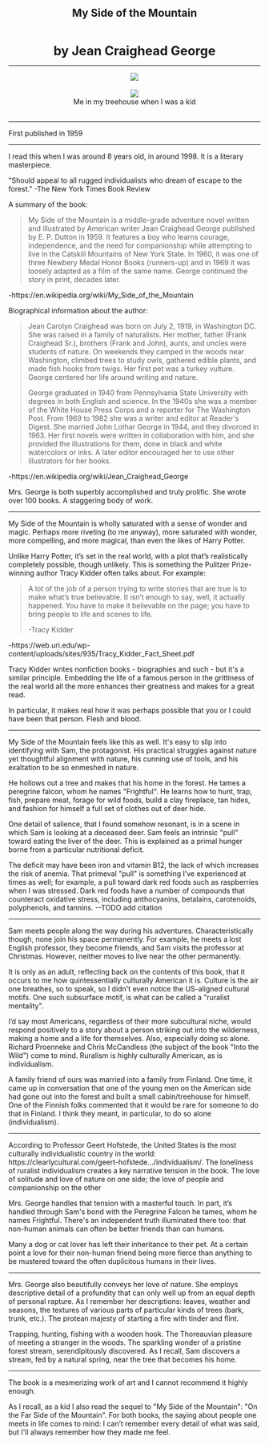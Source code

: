 ## <div align="center">My Side of the Mountain</div>
<div style="font-size: 25px; font-weight: bold;" align="center"><br/>by Jean Craighead George</div>

<hr/>

<div align="center">
  <img src="https://bradleyculley.github.io/images/My-Side-of-the-Mountain.jpg" />
</div>
<br>
<div align="center">
  <img src="https://bradleyculley.github.io/images/Brad_in_treehouse.jpg" />
</div>
<div align="center">
Me in my treehouse when I was a kid
</div>
<br>

<hr/>

<p>
First published in 1959
</p>
<hr/>

<p>
I read this when I was around 8 years old, in around 1998. It is a literary masterpiece.
</p>

<p>
"Should appeal to all rugged individualists who dream of escape to the forest."
-The New York Times Book Review
</p>

<p>
A summary of the book:

<blockquote>
My Side of the Mountain is a middle-grade adventure novel written and illustrated by American writer Jean Craighead George published by E. P. Dutton in 1959. It features a boy who learns courage, independence, and the need for companionship while attempting to live in the Catskill Mountains of New York State. In 1960, it was one of three Newbery Medal Honor Books (runners-up) and in 1969 it was loosely adapted as a film of the same name. George continued the story in print, decades later.
</blockquote>
-https://en.wikipedia.org/wiki/My_Side_of_the_Mountain
</p>

<p>
Biographical information about the author:
<blockquote>
<p>
Jean Carolyn Craighead was born on July 2, 1919, in Washington DC. She was raised in a family of naturalists. Her mother, father (Frank Craighead Sr.), brothers (Frank and John), aunts, and uncles were students of nature. On weekends they camped in the woods near Washington, climbed trees to study owls, gathered edible plants, and made fish hooks from twigs. Her first pet was a turkey vulture. George centered her life around writing and nature.
</p>

<p>
George graduated in 1940 from Pennsylvania State University with degrees in both English and science. In the 1940s she was a member of the White House Press Corps and a reporter for The Washington Post. From 1969 to 1982 she was a writer and editor at Reader's Digest. She married John Lothar George in 1944, and they divorced in 1963. Her first novels were written in collaboration with him, and she provided the illustrations for them, done in black and white watercolors or inks. A later editor encouraged her to use other illustrators for her books.
</p>
</blockquote>
-https://en.wikipedia.org/wiki/Jean_Craighead_George

<p>
Mrs. George is both superbly accomplished and truly prolific. She wrote over 100 books. A staggering body of work.
</p>

<hr/>

<p>
My Side of the Mountain is wholly saturated with a sense of wonder and magic. Perhaps more riveting (to me anyway), more saturated with wonder, more compelling, and more magical, than even the likes of Harry Potter.
</p>

<p>
Unlike Harry Potter, it’s set in the real world, with a plot that’s realistically completely possible, though unlikely. This is something the Pulitzer Prize-winning author Tracy Kidder often talks about. For example:
<blockquote>
A lot of the job of a person trying to write stories that are true is to make
what’s true believable. It isn’t enough to say, well, it actually happened. You
have to make it believable on the page; you have to bring people to life and
scenes to life. 

-Tracy Kidder
</blockquote> -https://web.uri.edu/wp-content/uploads/sites/935/Tracy_Kidder_Fact_Sheet.pdf
</p>

<p>
Tracy Kidder writes nonfiction books - biographies and such - but it's a similar principle. Embedding the life of a famous person in the grittiness of the real world all the more enhances their greatness and makes for a great read.

In particular, it makes real how it was perhaps possible that you or I could have been that person. Flesh and blood.
</p>

<hr/>

<p>
My Side of the Mountain feels like this as well.
It's easy to slip into identifying with Sam, the protagonist. 
His practical struggles against nature yet thoughtful alignment with nature, his cunning use of tools, and his exaltation to be so enmeshed in nature.
</p>

<p>
He hollows out a tree and makes that his home in the forest.
He tames a peregrine falcon, whom he names "Frightful".
He learns how to hunt, trap, fish, prepare meat, forage for wild foods, build a clay fireplace, tan hides, and fashion for himself a full set of clothes out of deer hide.
</p>

<p>
One detail of salience, that I found somehow resonant, is in a scene in which Sam is looking at a deceased deer.
Sam feels an intrinsic "pull" toward eating the liver of the deer.
This is explained as a primal hunger borne from a particular nutritional deficit.
</p>

<p>
The deficit may have been iron and vitamin B12, the lack of which increases the risk of anemia.
That primeval "pull" is something I’ve experienced at times as well; for example, a pull toward dark red foods such as raspberries when I was stressed.
Dark red foods have a number of compounds that counteract oxidative stress, including anthocyanins, betalains, carotenoids, polyphenols, and tannins. --TODO add citation
</p>

<hr/>

<p>
Sam meets people along the way during his adventures.
Characteristically though, none join his space permanently.
For example, he meets a lost English professor, they become friends, and Sam visits the professor at Christmas.
However, neither moves to live near the other permanently.
</p>

<p>
It is only as an adult, reflecting back on the contents of this book, that it occurs to me how quintessentially culturally American it is.
Culture is the air one breathes, so to speak, so I didn't even notice the US-aligned cultural motifs.
One such subsurface motif, is what can be called a "ruralist mentality".
</p>

<p>
I’d say most Americans, regardless of their more subcultural niche, would respond positively to a story about a person striking out into the wilderness, making a home and a life for themselves.
Also, especially doing so alone.
Richard Proenneke and Chris McCandless (the subject of the book "Into the Wild") come to mind.
Ruralism is highly culturally American, as is individualism.
</p>

<p>
A family friend of ours was married into a family from Finland.
One time, it came up in conversation that one of the young men on the American side had gone out into the forest and built a small cabin/treehouse for himself.
One of the Finnish folks commented that it would be rare for someone to do that in Finland.
I think they meant, in particular, to do so alone (individualism).
</p>

<hr/>

<p>
According to Professor Geert Hofstede, the United States is the most culturally individualistic country in the world: https://clearlycultural.com/geert-hofstede.../individualism/.
The loneliness of ruralist individualism creates a key narrative tension in the book.
The love of solitude and love of nature on one side; the love of people and companionship on the other
</p>

<p>
Mrs. George handles that tension with a masterful touch.
In part, it’s handled through Sam's bond with the Peregrine Falcon he tames, whom he names Frightful.
There's an independent truth illuminated there too: that non-human animals can often be better friends than can humans.
</p>

<p>
Many a dog or cat lover has left their inheritance to their pet.
At a certain point a love for their non-human friend being more fierce than anything to be mustered toward the often duplicitous humans in their lives.
</p>

<hr/>

<p>
Mrs. George also beautifully conveys her love of nature.
She employs descriptive detail of a profundity that can only well up from an equal depth of personal rapture.
As I remember her descriptions: leaves, weather and seasons, the textures of various parts of particular kinds of trees (bark, trunk, etc.).
The protean majesty of starting a fire with tinder and flint.
</p>

<p>
Trapping, hunting, fishing with a wooden hook.
The Thoreauvian pleasure of meeting a stranger in the woods.
The sparkling wonder of a pristine forest stream, serendipitously discovered.
As I recall, Sam discovers a stream, fed by a natural spring, near the tree that becomes his home.
</p>

<hr/>

<p>
The book is a mesmerizing work of art and I cannot recommend it highly enough.
</p>

<p>
As I recall, as a kid I also read the sequel to "My Side of the Mountain": "On the Far Side of the Mountain".
For both books, the saying about people one meets in life comes to mind: I can’t remember every detail of what was said, but I'll always remember how they made me feel.
</p>
